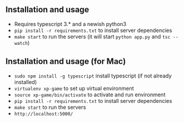 ## Installation and usage
- Requires typescript 3.* and a newish python3
- `pip install -r requirements.txt` to install server dependencies
- `make start` to run the servers (it will start `python app.py` and `tsc --watch`)

## Installation and usage (for Mac)

- `sudo npm install -g typescript` install typescript (if not already installed)
- `virtualenv xp-game` to set up virtual environment
- `source xp-game/bin/activate` to activate and run environment
- `pip install -r requirements.txt` to install server dependencies
- `make start` to run the servers 
- `http://localhost:5000/`